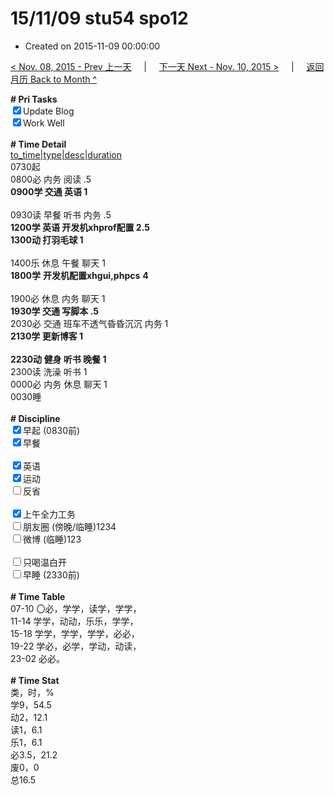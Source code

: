 # 15/11/09 stu54 spo12

- Created on 2015-11-09 00:00:00

[< Nov. 08, 2015 - Prev 上一天](_archived/lifelogs/2015/11/d08.md) &nbsp; &nbsp; | &nbsp; &nbsp; [下一天 Next - Nov. 10, 2015 >](_archived/lifelogs/2015/11/d10.md) &nbsp; &nbsp; |  &nbsp; &nbsp; [返回月历 Back to Month ^](_archived/lifelogs/2015/11/index.md)
<br/><div><b># Pri Tasks</b></div><div><input checked="true" type="checkbox"/>Update Blog</div><div><input checked="true" type="checkbox"/>Work Well</div><div><br/></div><div><b># Time Detail</b></div><div><u>to_time|type|desc|duration</u></div><div>0730起</div><div>0800必 内务 阅读 .5</div><div><b>0900学 交通 英语 1</b></div><div><br/></div><div>0930读 早餐 听书 内务 .5</div><div><b>1200学 英语 开发机xhprof配置 2.5</b></div><div><b>1300动 打羽毛球 1</b></div><div><br/></div><div>1400乐 休息 午餐 聊天 1</div><div><b>1800学</b> <b>开发机配置xhgui,phpcs</b> <b>4</b></div><div><br/></div><div>1900必 休息 内务 聊天 1</div><div><b>1930学 交通 写脚本 .5</b></div><div>2030必 交通 班车不透气昏昏沉沉 内务 1</div><div><b>2130学 更新博客 1</b></div><div><br/></div><div><b>2230动 健身 听书 晚餐 1</b></div><div>2300读 洗澡 听书 1</div><div>0000必 内务 休息 聊天 1</div><div>0030睡</div><div><br/></div><div><b># Discipline</b></div><div><input checked="true" type="checkbox"/>早起 (0830前)</div><div><input checked="true" type="checkbox"/>早餐</div><div><br/></div><div><input checked="true" type="checkbox"/>英语</div><div><input checked="true" type="checkbox"/>运动</div><div><input type="checkbox"/>反省</div><div><br/></div><div><input checked="true" type="checkbox"/>上午全力工务</div><div><input type="checkbox"/>朋友圈 (傍晚/临睡)1234</div><div><input type="checkbox"/>微博 (临睡)123</div><div><br/></div><div><input type="checkbox"/>只喝温白开</div><div><input type="checkbox"/>早睡 (2330前)</div><div><br/></div><div><b># Time Table</b></div><div>07-10 〇必，学学，读学，学学，</div><div>11-14 学学，动动，乐乐，学学，</div><div>15-18 学学，学学，学学，必必，</div><div>19-22 学必，必学，学动，动读，</div><div>23-02 必必。</div><div><br/></div><div><b># Time Stat</b></div><div>类，时，%</div><div>学9，54.5</div><div>动2，12.1</div><div>读1，6.1</div><div>乐1，6.1</div><div>必3.5，21.2</div><div>废0，0</div><div>总16.5</div>
